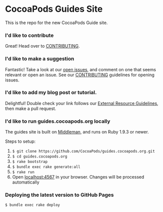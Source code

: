 CocoaPods Guides Site
==========

This is the repo for the new CocoaPods Guide site.

### I'd like to contribute

Great! Head over to [CONTRIBUTING](CONTRIBUTING.md).

### I'd like to make a suggestion

Fantastic! Take a look at our [open issues](https://github.com/CocoaPods/guides.cocoapods.org/issues), and comment on one that seems relevant or open an issue. See our [CONTRIBUTING](CONTRIBUTING.md) guidelines for opening issues.

### I'd like to add my blog post or tutorial.

Delightful! Double check your link follows our [External Resource Guidelines](CONTRIBUTING.md), then make a pull request.

### I'd like to run guides.cocoapods.org locally

The guides site is built on [Middleman](http://middlemanapp.com), and runs on Ruby 1.9.3 or newer.

Steps to setup:

1. `$ git clone https://github.com/CocoaPods/guides.cocoapods.org.git`
2. `$ cd guides.cocoapods.org`
3. `$ rake bootstrap`
4. `$ bundle exec rake generate:all`
5. `$ rake run`
6. Open [localhost:4567](http://localhost:4567) in your browser. Changes will be processed automatically

### Deploying the latest version to GitHub Pages

`$ bundle exec rake deploy`
